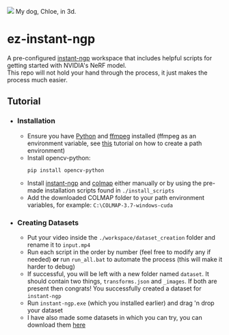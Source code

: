 <img src="assets/images/chloe.gif"> My dog, Chloe, in 3d.

# ez-instant-ngp
A pre-configured [instant-ngp](https://github.com/NVlabs/instant-ngp) workspace that includes helpful scripts for getting started with NVIDIA's NeRF model. \
This repo will not hold your hand through the process, it just makes the process much easier.

## **Tutorial**
- ### **Installation**
    - Ensure you have [Python](https://www.python.org/downloads) and [ffmpeg](https://ffmpeg.org/download.html) installed (ffmpeg as an environment variable, see [this](https://github.com/o7q/ez-instant-ngp/blob/main/assets/images/enviro_vars_tut.gif) tutorial on how to create a path environment)
    - Install opencv-python:
        ```
        pip install opencv-python
        ```
    - Install [instant-ngp](https://github.com/NVlabs/instant-ngp/releases) and [colmap](https://github.com/colmap/colmap/releases) either manually or by using the pre-made installation scripts found in `./install_scripts`
    - Add the downloaded COLMAP folder to your path environment variables, for example: `C:\COLMAP-3.7-windows-cuda`
- ### Creating Datasets
    - Put your video inside the `./workspace/dataset_creation` folder and rename it to `input.mp4`
    - Run each script in the order by number (feel free to modify any if needed) **or** run `run_all.bat` to automate the process (this will make it harder to debug)
    - If successful, you will be left with a new folder named `dataset`. It should contain two things, `transforms.json` and `_images`. If both are present then congrats! You successfully created a dataset for `instant-ngp`
    - Run `instant-ngp.exe` (which you installed earlier) and drag 'n drop your dataset
    - I have also made some datasets in which you can try, you can download them [here](https://github.com/o7q/scrapyard/tree/main/_storage/ez-instant-ngp/dataset_examples)